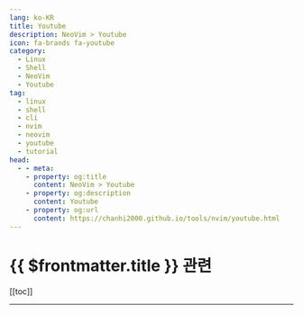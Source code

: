 ```yaml
---
lang: ko-KR
title: Youtube
description: NeoVim > Youtube
icon: fa-brands fa-youtube
category:
  - Linux
  - Shell
  - NeoVim
  - Youtube
tag:
  - linux
  - shell
  - cli
  - nvim
  - neovim
  - youtube
  - tutorial
head:
  - - meta:
    - property: og:title
      content: NeoVim > Youtube
    - property: og:description
      content: Youtube
    - property: og:url
      content: https://chanhi2000.github.io/tools/nvim/youtube.html
---
```


# {{ $frontmatter.title }} 관련

[[toc]]

---

<MyYouTubeItems jsonName="yu-codingmoon" /><!-- 코딩문codingmoon -->
<MyYouTubeItems jsonName="yu-TheVimeagen" /><!-- TheVimeagen -->
<MyYouTubeItems jsonName="yu-2kabhishek" /><!-- Abhishek Keshri -->
<MyYouTubeItems jsonName="yu-cococry" /><!-- Cococry -->
<MyYouTubeItems jsonName="yu-linkarzu" /><!-- linkarzu -->

<TagLinks />